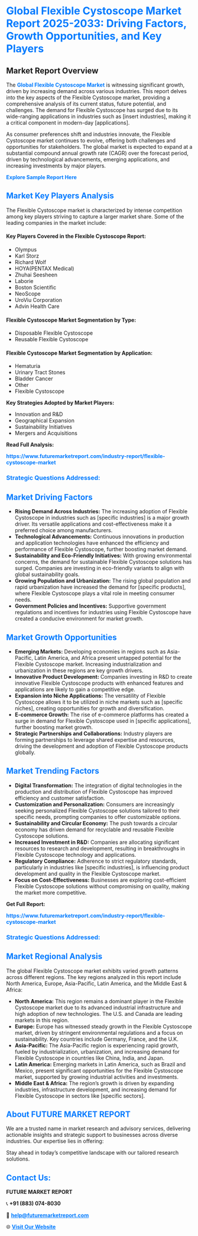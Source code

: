 <h1 style="color: #007BFF;">Global Flexible Cystoscope Market Report 2025-2033: Driving Factors, Growth Opportunities, and Key Players</h1>

<section id="overview">
<h2>Market Report Overview</h2>
<p>The <a href="https://www.futuremarketreport.com/industry-report/flexible-cystoscope-market" style="color: #007BFF; text-decoration: none;"><strong>Global Flexible Cystoscope Market</strong></a> is witnessing significant growth, driven by increasing demand across various industries. This report delves into the key aspects of the Flexible Cystoscope market, providing a comprehensive analysis of its current status, future potential, and challenges. The demand for Flexible Cystoscope has surged due to its wide-ranging applications in industries such as [insert industries], making it a critical component in modern-day [applications].</p>
<p>As consumer preferences shift and industries innovate, the Flexible Cystoscope market continues to evolve, offering both challenges and opportunities for stakeholders. The global market is expected to expand at a substantial compound annual growth rate (CAGR) over the forecast period, driven by technological advancements, emerging applications, and increasing investments by major players.</p>
</section>

<section id="overview">
<p><a href="https://www.futuremarketreport.com/request-sample/reportId=124100" style="color: #007BFF; text-decoration: none;"><strong>Explore Sample Report Here</strong></a></p>
</section>

<section id="key-players">
<h2 style="color: #007BFF;">Market Key Players Analysis</h2>
<p>The Flexible Cystoscope market is characterized by intense competition among key players striving to capture a larger market share. Some of the leading companies in the market include:</p>
<h4>Key Players Covered in the Flexible Cystoscope Report:</h4>
<ul><li>Olympus</li><li>Karl Storz</li><li>Richard Wolf</li><li>HOYA(PENTAX Medical)</li><li>Zhuhai Seesheen</li><li>Laborie</li><li>Boston Scientific</li><li>NeoScope</li><li>UroViu Corporation</li><li>Advin Health Care</li></ul>
<h4>Flexible Cystoscope Market Segmentation by Type:</h4>
<ul><li>Disposable Flexible Cystoscope</li><li>Reusable Flexible Cystoscope</li></ul>

<h4>Flexible Cystoscope Market Segmentation by Application:</h4>
<ul><li>Hematuria</li><li>Urinary Tract Stones</li><li>Bladder Cancer</li><li>Other</li><li>Flexible Cystoscope</li></ul>
<p><strong>Key Strategies Adopted by Market Players:</strong></p>
<ul>
<li>Innovation and R&D</li>
<li>Geographical Expansion</li>
<li>Sustainability Initiatives</li>
<li>Mergers and Acquisitions</li>
</ul>
</section>

<section>
<p><strong>Read Full Analysis: </strong></p><a href="https://www.futuremarketreport.com/industry-report/flexible-cystoscope-market" style="color: #007BFF; text-decoration: none;"><strong>https://www.futuremarketreport.com/industry-report/flexible-cystoscope-market</strong></a>
<h3 style="color: #007BFF;">Strategic Questions Addressed:</h3>
</section>

<section id="driving-factors">
<h2 style="color: #007BFF;">Market Driving Factors</h2>
<ul>
<li><strong>Rising Demand Across Industries:</strong> The increasing adoption of Flexible Cystoscope in industries such as [specific industries] is a major growth driver. Its versatile applications and cost-effectiveness make it a preferred choice among manufacturers.</li>
<li><strong>Technological Advancements:</strong> Continuous innovations in production and application technologies have enhanced the efficiency and performance of Flexible Cystoscope, further boosting market demand.</li>
<li><strong>Sustainability and Eco-Friendly Initiatives:</strong> With growing environmental concerns, the demand for sustainable Flexible Cystoscope solutions has surged. Companies are investing in eco-friendly variants to align with global sustainability goals.</li>
<li><strong>Growing Population and Urbanization:</strong> The rising global population and rapid urbanization have increased the demand for [specific products], where Flexible Cystoscope plays a vital role in meeting consumer needs.</li>
<li><strong>Government Policies and Incentives:</strong> Supportive government regulations and incentives for industries using Flexible Cystoscope have created a conducive environment for market growth.</li>
</ul>
</section>

<section id="growth-opportunities">
<h2 style="color: #007BFF;">Market Growth Opportunities</h2>
<ul>
<li><strong>Emerging Markets:</strong> Developing economies in regions such as Asia-Pacific, Latin America, and Africa present untapped potential for the Flexible Cystoscope market. Increasing industrialization and urbanization in these regions are key growth drivers.</li>
<li><strong>Innovative Product Development:</strong> Companies investing in R&D to create innovative Flexible Cystoscope products with enhanced features and applications are likely to gain a competitive edge.</li>
<li><strong>Expansion into Niche Applications:</strong> The versatility of Flexible Cystoscope allows it to be utilized in niche markets such as [specific niches], creating opportunities for growth and diversification.</li>
<li><strong>E-commerce Growth:</strong> The rise of e-commerce platforms has created a surge in demand for Flexible Cystoscope used in [specific applications], further boosting market growth.</li>
<li><strong>Strategic Partnerships and Collaborations:</strong> Industry players are forming partnerships to leverage shared expertise and resources, driving the development and adoption of Flexible Cystoscope products globally.</li>
</ul>
</section>

<section id="trending-factors">
<h2 style="color: #007BFF;">Market Trending Factors</h2>
<ul>
<li><strong>Digital Transformation:</strong> The integration of digital technologies in the production and distribution of Flexible Cystoscope has improved efficiency and customer satisfaction.</li>
<li><strong>Customization and Personalization:</strong> Consumers are increasingly seeking personalized Flexible Cystoscope solutions tailored to their specific needs, prompting companies to offer customizable options.</li>
<li><strong>Sustainability and Circular Economy:</strong> The push towards a circular economy has driven demand for recyclable and reusable Flexible Cystoscope solutions.</li>
<li><strong>Increased Investment in R&D:</strong> Companies are allocating significant resources to research and development, resulting in breakthroughs in Flexible Cystoscope technology and applications.</li>
<li><strong>Regulatory Compliance:</strong> Adherence to strict regulatory standards, particularly in industries like [specific industries], is influencing product development and quality in the Flexible Cystoscope market.</li>
<li><strong>Focus on Cost-Effectiveness:</strong> Businesses are exploring cost-efficient Flexible Cystoscope solutions without compromising on quality, making the market more competitive.</li>
</ul>
</section>

<section>
<p><strong>Get Full Report: </strong></p><a href="https://www.futuremarketreport.com/industry-report/flexible-cystoscope-market" style="color: #007BFF; text-decoration: none;"><strong>https://www.futuremarketreport.com/industry-report/flexible-cystoscope-market</strong></a>
<h3 style="color: #007BFF;">Strategic Questions Addressed:</h3>
</section>


<section id="regional-analysis">
<h2 style="color: #007BFF;">Market Regional Analysis</h2>
<p>The global Flexible Cystoscope market exhibits varied growth patterns across different regions. The key regions analyzed in this report include North America, Europe, Asia-Pacific, Latin America, and the Middle East & Africa:</p>
<ul>
<li><strong>North America:</strong> This region remains a dominant player in the Flexible Cystoscope market due to its advanced industrial infrastructure and high adoption of new technologies. The U.S. and Canada are leading markets in this region.</li>
<li><strong>Europe:</strong> Europe has witnessed steady growth in the Flexible Cystoscope market, driven by stringent environmental regulations and a focus on sustainability. Key countries include Germany, France, and the U.K.</li>
<li><strong>Asia-Pacific:</strong> The Asia-Pacific region is experiencing rapid growth, fueled by industrialization, urbanization, and increasing demand for Flexible Cystoscope in countries like China, India, and Japan.</li>
<li><strong>Latin America:</strong> Emerging markets in Latin America, such as Brazil and Mexico, present significant opportunities for the Flexible Cystoscope market, supported by growing industrial activities and investments.</li>
<li><strong>Middle East & Africa:</strong> The region’s growth is driven by expanding industries, infrastructure development, and increasing demand for Flexible Cystoscope in sectors like [specific sectors].</li>
</ul>
</section>

<footer>
<h2 style="color: #007BFF;">About FUTURE MARKET REPORT</h2>
<p>We are a trusted name in market research and advisory services, delivering actionable insights and strategic support to businesses across diverse industries. Our expertise lies in offering:</p>

<p>Stay ahead in today’s competitive landscape with our tailored research solutions.</p>

<h2 style="color: #007BFF;">Contact Us:</h2>
<p><strong>FUTURE MARKET REPORT</strong></p>
<p>📞 <strong>+91 (883) 074-8030</strong></p>
<p>📧 <strong><a href="mailto:help@futuremarketreport.com" style="color: #007BFF;">help@futuremarketreport.com</a></strong></p>
<p>🌐 <strong><a href="https://www.futuremarketreport.com/" style="color: #007BFF;">Visit Our Website</a></strong></p>
</footer>